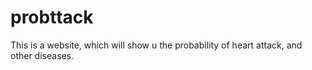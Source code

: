 # probttack
This is a website, which will show u the probability of heart attack, and other diseases.
